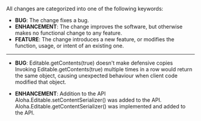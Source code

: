 All changes are categorized into one of the following keywords:

- **BUG**: The change fixes a bug.
- **ENHANCEMENT**: The change improves the software, but otherwise makes no
                   functional change to any feature.
- **FEATURE**: The change introduces a new feature, or modifies the function,
               usage, or intent of an existing one.

----

- **BUG**: Editable.getContents(true) doesn't make defensive copies
	Invoking Editable.getContents(true) multiple times in a row would return
	the same object, causing unexpected behaviour when client code modified that object.

- **ENHANCEMENT**: Addition to the API
	Aloha.Editable.setContentSerializer() was added to the API.
	Aloha.Editable.getContentSerializer() was implemented and added to the API.
